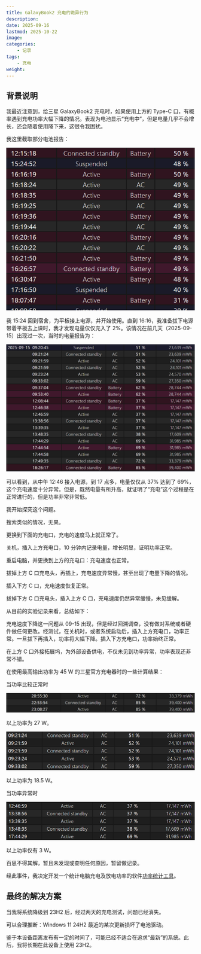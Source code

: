 ```yaml
---
title: GalaxyBook2 充电的诡异行为
description: 
date: 2025-09-16
lastmod: 2025-10-22
image: 
categories:
    - 记录
tags:
    - 充电
weight: 
---
```


## 背景说明

我最近注意到，给三星 GalaxyBook2 充电时，如果使用上方的 Type-C 口，有概率遇到充电功率大幅下降的情况。表现为电池显示“充电中”，但是电量几乎不会增长，还会随着使用降下来，这很令我困扰。

我这里截取部分电池报告：

![部分电池报告](image.png)

我 15:24 回到宿舍，为平板接上电源，并开始使用。直到 16:16，我准备拔下电源带着平板去上课时，我才发现电量仅仅充入了 2%。该情况在前几天（2025-09-15）出现过一次，当时的电量报告为：

![第一次发现时的电量报告](image-1.png)

可以看到，从中午 12:46 接入电源，到 17 点多，电量仅仅从 37% 达到了 69%，这个充电速度十分异常。但是，既然电量有所升高，就证明了“充电”这个过程是在正常进行的，但是功率非常非常低。

我开始探究这个问题。

搜索类似的情况，无果。

更换到下面的充电口，充电的速度马上就正常了。

关机，插入上方充电口，10 分钟内记录电量，增长明显，证明功率正常。

重启电脑，并更换到上方的充电口：充电速度也正常。

拔掉上方 C 口充电头，再插上，充电速度异常慢，甚至出现了电量下降的情况。

插入下方 C 口，充电速度恢复正常。

拔掉下方 C 口充电头，插入上方 C 口，充电速度仍然异常缓慢，未见缓解。

从目前的实验记录来看，总结如下：

充电速度下降这一问题从 09-15 出现，但是经过回溯调查，没有做对系统或者硬件做任何更改。经测试，在关机时，或者系统启动后，插入上方充电口，功率正常。一旦拔下再插入，功率将大幅下降。插入下方充电口，功率始终正常。

在上方 C 口外接拓展坞，为外部设备供电，不仅未见到功率异常，功率表现还非常不错。

在使用最高输出功率为 45 W 的三星官方充电器时的一些计算结果：

当功率比较正常时

![统计 13 分钟](image-2.png)

以上功率为 27 W。

![统计 12 分钟](image-3.png)

以上功率为 18.5 W。

当功率异常时

![统计 5 小时](image-4.png)

以上功率仅有 3 W。

百思不得其解，暂且未发现或查明任何原因，暂留做记录。

经此事件，我决定开发一个统计电脑充电及放电功率的软件[功率统计工具](https://eggroll.pages.dev/p/功率统计工具/)。

## 最终的解决方案

当我将系统降级到 23H2 后，经过两天的充电测试，问题已经消失。

可以合理推断：Windows 11 24H2 最近的某次更新损坏了电池驱动。

鉴于本设备距离发布有一定的时间了，可能已经不适合在追求“最新”的系统。此后，我将长期在此设备上使用 23H2。
